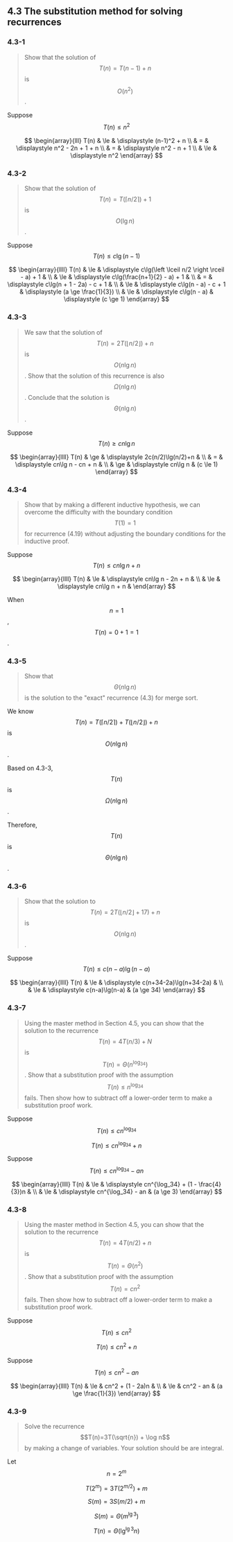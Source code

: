## 4.3 The substitution method for solving recurrences

### 4.3-1

> Show that the solution of $$T(n) = T(n-1) + n$$ is $$O(n^2)$$.

Suppose $$T(n) \le n^2$$

$$
\begin{array}{lll}
T(n) & \le & \displaystyle (n-1)^2 + n  \\
     &   = & \displaystyle n^2 - 2n + 1 + n \\
     &   = & \displaystyle n^2 - n + 1 \\
     & \le & \displaystyle n^2
\end{array}
$$

### 4.3-2

> Show that the solution of $$T(n) = T(\left \lceil n / 2 \right \rceil) + 1$$ is $$O(\lg n)$$.

Suppose $$T(n) \le c\lg(n-1)$$

$$
\begin{array}{llll}
T(n) & \le & \displaystyle c\lg(\left \lceil n/2 \right \rceil - a) + 1 & \\
     & \le & \displaystyle c\lg(\frac{n+1}{2} - a) + 1 & \\
     &  =  & \displaystyle c\lg(n + 1 - 2a) - c + 1 & \\
     & \le & \displaystyle c\lg(n - a) - c + 1 & \displaystyle (a \ge \frac{1}{3}) \\
     & \le & \displaystyle c\lg(n - a) & \displaystyle (c \ge 1)
\end{array}
$$

### 4.3-3

> We saw that the solution of $$T(n) = 2T(\left \lfloor n / 2 \right \rfloor) + n$$ is $$O(n \lg n)$$. Show that the solution of this recurrence is also $$\Omega(n \lg n)$$. Conclude that the solution is $$\Theta(n \lg n)$$.

Suppose $$T(n) \ge cn \lg n$$

$$
\begin{array}{llll}
T(n) & \ge & \displaystyle 2c(n/2)\lg(n/2)+n & \\
     &  =  & \displaystyle cn\lg n - cn + n & \\
     & \ge & \displaystyle cn\lg n & (c \le 1)
\end{array}
$$

### 4.3-4

> Show that by making a different inductive hypothesis, we can overcome the difficulty with the boundary condition $$T(1) = 1$$ for recurrence (4.19) without adjusting the boundary conditions for the inductive proof.

Suppose $$T(n) \le cn \lg n + n$$

$$
\begin{array}{llll}
T(n) & \le & \displaystyle cn\lg n - 2n + n & \\
     & \le & \displaystyle cn\lg n + n &
\end{array}
$$

When $$n=1$$, $$T(n)=0+1=1$$.

### 4.3-5

> Show that $$\Theta(n\lg n)$$ is the solution to the "exact" recurrence (4.3) for merge sort.

We know $$T(n) = T(\left \lceil n / 2 \right \rceil) + T(\left \lfloor n / 2 \right \rfloor) + n$$ is $$O(n \lg n)$$.

Based on 4.3-3, $$T(n)$$ is $$\Omega(n \lg n)$$.

Therefore, $$T(n)$$ is $$\Theta(n\lg n)$$.

### 4.3-6

> Show that the solution to $$T(n)=2T(\left \lfloor n/2 \right \rfloor + 17) + n$$ is $$O(n \lg n)$$.

Suppose $$T(n) \le c(n-a)\lg(n-a)$$

$$
\begin{array}{llll}
T(n) & \le & \displaystyle c(n+34-2a)\lg(n+34-2a) & \\
     & \le & \displaystyle c(n-a)\lg(n-a) & (a \ge 34)
\end{array}
$$

### 4.3-7

> Using the master method in Section 4.5, you can show that the solution to the recurrence $$T(n)=4T(n/3)+N$$ is $$T(n)=\Theta(n^{\log_34})$$. Show that a substitution proof with the assumption $$T(n) \le n^{\log_34}$$ fails. Then show how to subtract off a lower-order term to make a substitution proof work.

Suppose $$T(n) \le cn^{\log_34}$$

$$
T(n) \le cn^{\log_34}+n
$$

Suppose $$T(n) \le cn^{\log_34} - an$$

$$
\begin{array}{llll}
T(n) & \le & \displaystyle cn^{\log_34} + (1 - \frac{4}{3})n & \\
     & \le & \displaystyle cn^{\log_34} - an & (a \ge 3)
\end{array}
$$

### 4.3-8

> Using the master method in Section 4.5, you can show that the solution to the recurrence $$T(n)=4T(n/2)+n$$ is $$T(n)=\Theta(n^2)$$. Show that a substitution proof with the assumption $$T(n)=cn^2$$ fails. Then show how to subtract off a lower-order term to make a substitution proof work.

Suppose $$T(n) \le cn^2$$

$$
T(n) \le cn^2+n
$$

Suppose $$T(n) \le cn^2 - an$$

$$
\begin{array}{llll}
T(n) & \le & cn^2 + (1 - 2a)n & \\
     & \le & cn^2 - an & (a \ge \frac{1}{3})
\end{array}
$$

### 4.3-9

> Solve the recurrence $$T(n)=3T(\sqrt{n}) + \log n$$ by making a change of variables. Your solution should be  are integral.

Let $$n=2^m$$

$$T(2^m)=3T(2^{m/2}) + m$$

$$S(m) = 3S(m/2)+m$$

$$S(m)=\Theta(m^{\lg 3})$$

$$T(n) = \Theta({\lg^{\lg 3} n})$$

